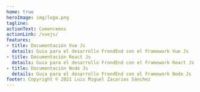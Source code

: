 ```yaml
---
home: true
heroImage: img/logo.png
tagline: 
actionText: Comencemos
actionLink: /vuejs/
features:
- title: Documentación Vue Js
  details: Guia para el desarrollo FrondEnd con el Framework Vue Js
- title: Documentación React Js
  details: Guia para el desarrollo FrondEnd con el Framework React Js
- title: Documentación Node Js
  details: Guia para el desarrollo FrondEnd con el Framework Node Js
footer: Copyright © 2021 Luis Miguel Zacarias Sánchez
---
```


